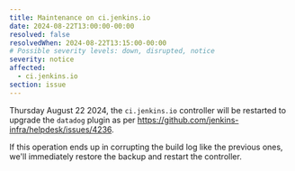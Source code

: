 ```yaml
---
title: Maintenance on ci.jenkins.io
date: 2024-08-22T13:00:00-00:00
resolved: false
resolvedWhen: 2024-08-22T13:15:00-00:00
# Possible severity levels: down, disrupted, notice
severity: notice
affected:
  - ci.jenkins.io
section: issue
---
```


<!--
[Final Message]
The ci.jenkins.io controller is running with updated plugins and Core.

[Initial message]
-->

Thursday August 22 2024, the `ci.jenkins.io` controller will be restarted to upgrade the `datadog` plugin as per <https://github.com/jenkins-infra/helpdesk/issues/4236>.

If this operation ends up in corrupting the build log like the previous ones, we'll immediately restore the backup and restart the controller.
